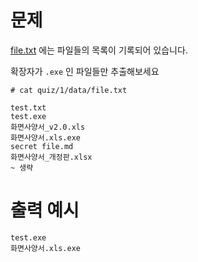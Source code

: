 
# 문제
[file.txt](./data/files.txt) 에는 파일들의 목록이 기록되어 있습니다.

확장자가 `.exe` 인 파일들만 추출해보세요


```
# cat quiz/1/data/file.txt

test.txt
test.exe
화면사양서_v2.0.xls
화면사양서.xls.exe
secret file.md
화면사양서_개정판.xlsx
~ 생략
```

# 출력 예시
```
test.exe
화면사양서.xls.exe
```